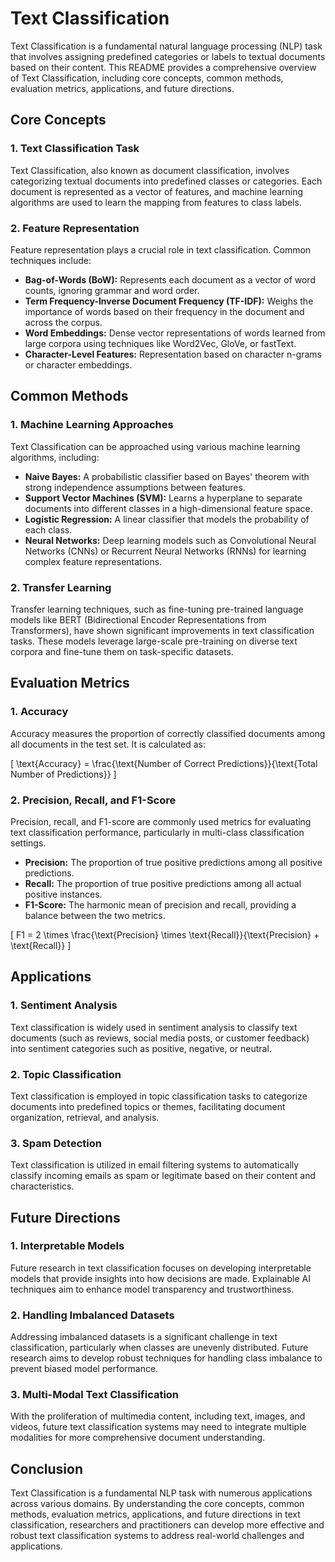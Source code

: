 # Text Classification

Text Classification is a fundamental natural language processing (NLP) task that involves assigning predefined categories or labels to textual documents based on their content. This README provides a comprehensive overview of Text Classification, including core concepts, common methods, evaluation metrics, applications, and future directions.

## Core Concepts

### 1. Text Classification Task

Text Classification, also known as document classification, involves categorizing textual documents into predefined classes or categories. Each document is represented as a vector of features, and machine learning algorithms are used to learn the mapping from features to class labels.

### 2. Feature Representation

Feature representation plays a crucial role in text classification. Common techniques include:

- **Bag-of-Words (BoW):** Represents each document as a vector of word counts, ignoring grammar and word order.
- **Term Frequency-Inverse Document Frequency (TF-IDF):** Weighs the importance of words based on their frequency in the document and across the corpus.
- **Word Embeddings:** Dense vector representations of words learned from large corpora using techniques like Word2Vec, GloVe, or fastText.
- **Character-Level Features:** Representation based on character n-grams or character embeddings.

## Common Methods

### 1. Machine Learning Approaches

Text Classification can be approached using various machine learning algorithms, including:

- **Naive Bayes:** A probabilistic classifier based on Bayes' theorem with strong independence assumptions between features.
- **Support Vector Machines (SVM):** Learns a hyperplane to separate documents into different classes in a high-dimensional feature space.
- **Logistic Regression:** A linear classifier that models the probability of each class.
- **Neural Networks:** Deep learning models such as Convolutional Neural Networks (CNNs) or Recurrent Neural Networks (RNNs) for learning complex feature representations.

### 2. Transfer Learning

Transfer learning techniques, such as fine-tuning pre-trained language models like BERT (Bidirectional Encoder Representations from Transformers), have shown significant improvements in text classification tasks. These models leverage large-scale pre-training on diverse text corpora and fine-tune them on task-specific datasets.

## Evaluation Metrics

### 1. Accuracy

Accuracy measures the proportion of correctly classified documents among all documents in the test set. It is calculated as:

\[ \text{Accuracy} = \frac{\text{Number of Correct Predictions}}{\text{Total Number of Predictions}} \]

### 2. Precision, Recall, and F1-Score

Precision, recall, and F1-score are commonly used metrics for evaluating text classification performance, particularly in multi-class classification settings.

- **Precision:** The proportion of true positive predictions among all positive predictions.
- **Recall:** The proportion of true positive predictions among all actual positive instances.
- **F1-Score:** The harmonic mean of precision and recall, providing a balance between the two metrics.

\[ F1 = 2 \times \frac{\text{Precision} \times \text{Recall}}{\text{Precision} + \text{Recall}} \]

## Applications

### 1. Sentiment Analysis

Text classification is widely used in sentiment analysis to classify text documents (such as reviews, social media posts, or customer feedback) into sentiment categories such as positive, negative, or neutral.

### 2. Topic Classification

Text classification is employed in topic classification tasks to categorize documents into predefined topics or themes, facilitating document organization, retrieval, and analysis.

### 3. Spam Detection

Text classification is utilized in email filtering systems to automatically classify incoming emails as spam or legitimate based on their content and characteristics.

## Future Directions

### 1. Interpretable Models

Future research in text classification focuses on developing interpretable models that provide insights into how decisions are made. Explainable AI techniques aim to enhance model transparency and trustworthiness.

### 2. Handling Imbalanced Datasets

Addressing imbalanced datasets is a significant challenge in text classification, particularly when classes are unevenly distributed. Future research aims to develop robust techniques for handling class imbalance to prevent biased model performance.

### 3. Multi-Modal Text Classification

With the proliferation of multimedia content, including text, images, and videos, future text classification systems may need to integrate multiple modalities for more comprehensive document understanding.

## Conclusion

Text Classification is a fundamental NLP task with numerous applications across various domains. By understanding the core concepts, common methods, evaluation metrics, applications, and future directions in text classification, researchers and practitioners can develop more effective and robust text classification systems to address real-world challenges and applications.